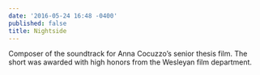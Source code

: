```yaml
---
date: '2016-05-24 16:48 -0400'
published: false
title: Nightside
---
```

Composer of the soundtrack for Anna Cocuzzo’s senior thesis film. The short was awarded with high honors from the Wesleyan film department. 


